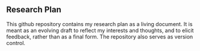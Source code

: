 <!-- README.md is generated from README.Rmd. Please edit that file -->
Research Plan
-------------

This github repository contains my research plan as a living document. It is meant as an evolving draft to reflect my interests and thoughts, and to elicit feedback, rather than as a final form. The repository also serves as version control.
